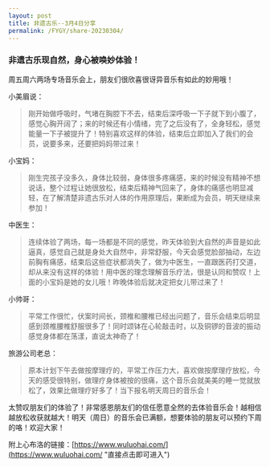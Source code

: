 ```yaml
---
layout: post
title: 非遗古乐--3月4日分享
permalink: /FYGY/share-20230304/
---
```


### 非遗古乐现自然，身心被唤妙体验！

周五周六两场专场音乐会上，朋友们很欣喜很讶异音乐有如此的妙用哦！

小美眉说：
>刚开始做呼吸时，气堵在胸腔下不去，结束后深呼吸一下子就下到小腹了，感觉心胸开阔了；来的时候还有小情绪，完了之后没有了，全身轻松，感觉能量一下子被提升了！特别喜欢这样的体验，结束后立即加入了我们的会员，说要多来，还要把妈妈带过来！

小宝妈：
>刚生完孩子没多久，身体比较弱，身体很多疼痛感，来的时候没有精神不想说话，整个过程让她很放松，结束后精神气回来了，身体的痛感也明显减轻，在了解清楚非遗古乐对人体的作用原理后，果断成为会员，明天继续来参加！

中医生：
>连续体验了两场，每一场都是不同的感觉，昨天体验到大自然的声音是如此逼真，感觉自己就是身处大自然中，非常舒服，今天会感觉脸部抽动，左边前胸有痛感，结束后这些症状都消失了，做为中医生，一直跟医药打交道，却从来没有这样的体验！用中医的理念理解音乐疗法，很是认同和赞叹！上面的小宝妈是她的女儿哦！昨晚体验后就决定把女儿带过来了！

小帅哥：
>平常工作很忙，伏案时间长，颈椎和腰椎已经出问题了，音乐会结束后明显感到颈椎腰椎舒服很多了！同时颂钵在心轮敲击时，以及铜锣的音波的振动感觉身体都在荡漾，直说太神奇了！

旅游公司老总：
>原本计划下午去做按摩理疗的，平常工作压力大，喜欢做按摩理疗放松，今天的感受很特别，做理疗身体被按的很痛，这个音乐会就美美的睡一觉就放松了，效果比做理疗好多了！当下报名明天周日的音乐会！

太赞叹朋友们的体验了！非常感恩朋友们的信任愿意全然的去体验音乐会！越相信越放松收获就越大！明天（周日）的音乐会已满额，想要体验的朋友可以预约下周的咯！欢迎大家！

附上心布洛的链接：[https://www.wuluohai.com/](<https://www.wuluohai.com/> "直接点击即可进入")
